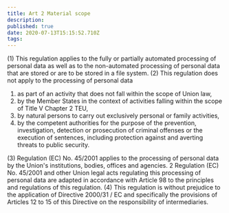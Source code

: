 ```yaml
---
title: Art 2 Material scope
description: 
published: true
date: 2020-07-13T15:15:52.710Z
tags: 
---
```


(1) This regulation applies to the fully or partially automated processing of personal data as well as to the non-automated processing of personal data that are stored or are to be stored in a file system.
(2) This regulation does not apply to the processing of personal data
1. as part of an activity that does not fall within the scope of Union law,
2. by the Member States in the context of activities falling within the scope of Title V Chapter 2 TEU,
3. by natural persons to carry out exclusively personal or family activities,
4. by the competent authorities for the purpose of the prevention, investigation, detection or prosecution of criminal offenses or the execution of sentences, including protection against and averting threats to public security.

(3) Regulation (EC) No. 45/2001 applies to the processing of personal data by the Union's institutions, bodies, offices and agencies. 2 Regulation (EC) No. 45/2001 and other Union legal acts regulating this processing of personal data are adapted in accordance with Article 98 to the principles and regulations of this regulation.
(4) This regulation is without prejudice to the application of Directive 2000/31 / EC and specifically the provisions of Articles 12 to 15 of this Directive on the responsibility of intermediaries.
 

